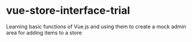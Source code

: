 # vue-store-interface-trial
Learning basic functions of Vue.js and using them to create a mock admin area for adding items to a store
